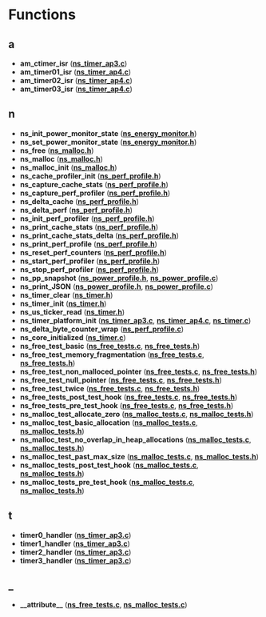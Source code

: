 
# Functions



## a

* **am\_ctimer\_isr** ([**ns\_timer\_ap3.c**](ns__timer__ap3_8c.md))
* **am\_timer01\_isr** ([**ns\_timer\_ap4.c**](ns__timer__ap4_8c.md))
* **am\_timer02\_isr** ([**ns\_timer\_ap4.c**](ns__timer__ap4_8c.md))
* **am\_timer03\_isr** ([**ns\_timer\_ap4.c**](ns__timer__ap4_8c.md))


## n

* **ns\_init\_power\_monitor\_state** ([**ns\_energy\_monitor.h**](ns__energy__monitor_8h.md))
* **ns\_set\_power\_monitor\_state** ([**ns\_energy\_monitor.h**](ns__energy__monitor_8h.md))
* **ns\_free** ([**ns\_malloc.h**](ns__malloc_8h.md))
* **ns\_malloc** ([**ns\_malloc.h**](ns__malloc_8h.md))
* **ns\_malloc\_init** ([**ns\_malloc.h**](ns__malloc_8h.md))
* **ns\_cache\_profiler\_init** ([**ns\_perf\_profile.h**](ns__perf__profile_8h.md))
* **ns\_capture\_cache\_stats** ([**ns\_perf\_profile.h**](ns__perf__profile_8h.md))
* **ns\_capture\_perf\_profiler** ([**ns\_perf\_profile.h**](ns__perf__profile_8h.md))
* **ns\_delta\_cache** ([**ns\_perf\_profile.h**](ns__perf__profile_8h.md))
* **ns\_delta\_perf** ([**ns\_perf\_profile.h**](ns__perf__profile_8h.md))
* **ns\_init\_perf\_profiler** ([**ns\_perf\_profile.h**](ns__perf__profile_8h.md))
* **ns\_print\_cache\_stats** ([**ns\_perf\_profile.h**](ns__perf__profile_8h.md))
* **ns\_print\_cache\_stats\_delta** ([**ns\_perf\_profile.h**](ns__perf__profile_8h.md))
* **ns\_print\_perf\_profile** ([**ns\_perf\_profile.h**](ns__perf__profile_8h.md))
* **ns\_reset\_perf\_counters** ([**ns\_perf\_profile.h**](ns__perf__profile_8h.md))
* **ns\_start\_perf\_profiler** ([**ns\_perf\_profile.h**](ns__perf__profile_8h.md))
* **ns\_stop\_perf\_profiler** ([**ns\_perf\_profile.h**](ns__perf__profile_8h.md))
* **ns\_pp\_snapshot** ([**ns\_power\_profile.h**](ns__power__profile_8h.md), [**ns\_power\_profile.c**](ns__power__profile_8c.md))
* **ns\_print\_JSON** ([**ns\_power\_profile.h**](ns__power__profile_8h.md), [**ns\_power\_profile.c**](ns__power__profile_8c.md))
* **ns\_timer\_clear** ([**ns\_timer.h**](ns__timer_8h.md))
* **ns\_timer\_init** ([**ns\_timer.h**](ns__timer_8h.md))
* **ns\_us\_ticker\_read** ([**ns\_timer.h**](ns__timer_8h.md))
* **ns\_timer\_platform\_init** ([**ns\_timer\_ap3.c**](ns__timer__ap3_8c.md), [**ns\_timer\_ap4.c**](ns__timer__ap4_8c.md), [**ns\_timer.c**](ns__timer_8c.md))
* **ns\_delta\_byte\_counter\_wrap** ([**ns\_perf\_profile.c**](ns__perf__profile_8c.md))
* **ns\_core\_initialized** ([**ns\_timer.c**](ns__timer_8c.md))
* **ns\_free\_test\_basic** ([**ns\_free\_tests.c**](ns__free__tests_8c.md), [**ns\_free\_tests.h**](ns__free__tests_8h.md))
* **ns\_free\_test\_memory\_fragmentation** ([**ns\_free\_tests.c**](ns__free__tests_8c.md), [**ns\_free\_tests.h**](ns__free__tests_8h.md))
* **ns\_free\_test\_non\_malloced\_pointer** ([**ns\_free\_tests.c**](ns__free__tests_8c.md), [**ns\_free\_tests.h**](ns__free__tests_8h.md))
* **ns\_free\_test\_null\_pointer** ([**ns\_free\_tests.c**](ns__free__tests_8c.md), [**ns\_free\_tests.h**](ns__free__tests_8h.md))
* **ns\_free\_test\_twice** ([**ns\_free\_tests.c**](ns__free__tests_8c.md), [**ns\_free\_tests.h**](ns__free__tests_8h.md))
* **ns\_free\_tests\_post\_test\_hook** ([**ns\_free\_tests.c**](ns__free__tests_8c.md), [**ns\_free\_tests.h**](ns__free__tests_8h.md))
* **ns\_free\_tests\_pre\_test\_hook** ([**ns\_free\_tests.c**](ns__free__tests_8c.md), [**ns\_free\_tests.h**](ns__free__tests_8h.md))
* **ns\_malloc\_test\_allocate\_zero** ([**ns\_malloc\_tests.c**](ns__malloc__tests_8c.md), [**ns\_malloc\_tests.h**](ns__malloc__tests_8h.md))
* **ns\_malloc\_test\_basic\_allocation** ([**ns\_malloc\_tests.c**](ns__malloc__tests_8c.md), [**ns\_malloc\_tests.h**](ns__malloc__tests_8h.md))
* **ns\_malloc\_test\_no\_overlap\_in\_heap\_allocations** ([**ns\_malloc\_tests.c**](ns__malloc__tests_8c.md), [**ns\_malloc\_tests.h**](ns__malloc__tests_8h.md))
* **ns\_malloc\_test\_past\_max\_size** ([**ns\_malloc\_tests.c**](ns__malloc__tests_8c.md), [**ns\_malloc\_tests.h**](ns__malloc__tests_8h.md))
* **ns\_malloc\_tests\_post\_test\_hook** ([**ns\_malloc\_tests.c**](ns__malloc__tests_8c.md), [**ns\_malloc\_tests.h**](ns__malloc__tests_8h.md))
* **ns\_malloc\_tests\_pre\_test\_hook** ([**ns\_malloc\_tests.c**](ns__malloc__tests_8c.md), [**ns\_malloc\_tests.h**](ns__malloc__tests_8h.md))


## t

* **timer0\_handler** ([**ns\_timer\_ap3.c**](ns__timer__ap3_8c.md))
* **timer1\_handler** ([**ns\_timer\_ap3.c**](ns__timer__ap3_8c.md))
* **timer2\_handler** ([**ns\_timer\_ap3.c**](ns__timer__ap3_8c.md))
* **timer3\_handler** ([**ns\_timer\_ap3.c**](ns__timer__ap3_8c.md))


## _

* **\_\_attribute\_\_** ([**ns\_free\_tests.c**](ns__free__tests_8c.md), [**ns\_malloc\_tests.c**](ns__malloc__tests_8c.md))





